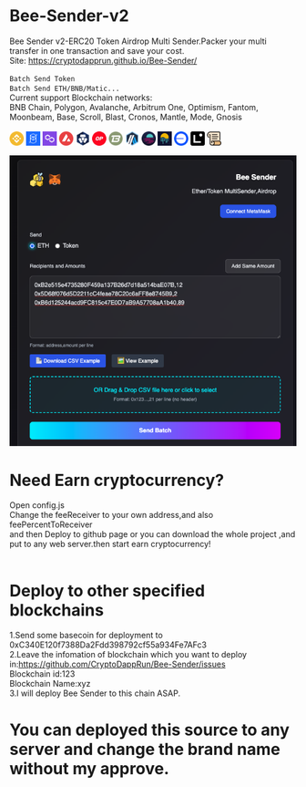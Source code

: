 # Bee-Sender-v2
Bee Sender v2-ERC20 Token Airdrop Multi Sender.Packer your multi transfer in one transaction and save your cost.<br>
Site:
https://cryptodapprun.github.io/Bee-Sender/

``Batch Send Token``<br>
``Batch Send ETH/BNB/Matic...``<br>
Current support Blockchain networks:<br>
BNB Chain, Polygon, Avalanche, Arbitrum One, Optimism, Fantom, Moonbeam, Base, Scroll, Blast, Cronos, Mantle, Mode, Gnosis<br><br>
<img src="img/56.png" width="25" height="25" alt="bnb">
<img src="img/250.png" width="25" height="25" alt="ftm">
<img src="img/137.png" width="25" height="25" alt="matic"> 
<img src="img/43114.png" width="25" height="25" alt="matic">
<img src="img/25.png" width="25" height="25" alt="matic">
<img src="img/10.png" width="25" height="25">
<img src="img/81457.png" width="25" height="25">
<img src="img/42161.png" width="25" height="25">
<img src="img/1284.png" width="25" height="25">
<img src="img/1285.png" width="25" height="25">
<img src="img/8453.png" width="25" height="25">
<img src="img/59144.png" width="25" height="25">
<img src="img/534352.png" width="25" height="25">
<br>


<img src="screen.png" alt="erc20-tokens-multi-sender">





# Need Earn cryptocurrency?
Open config.js<br>
Change the feeReceiver to your own address,and also feePercentToReceiver<br>
and then Deploy to github page or you can download the whole project ,and put to any web server.then start earn cryptocurrency!<br><br>


# Deploy to other specified blockchains
1.Send some basecoin for deployment to 0xC340E120f7388Da2Fdd398792cf55a934Fe7AFc3<br>
2.Leave the infomation of blockchain which you want to deploy in:https://github.com/CryptoDappRun/Bee-Sender/issues<br>
Blockchain id:123<br>
Blockchain Name:xyz<br>
3.I will deploy Bee Sender to this chain ASAP.<br>



# You can deployed this source to any server and change the brand name without my approve.


 
 

